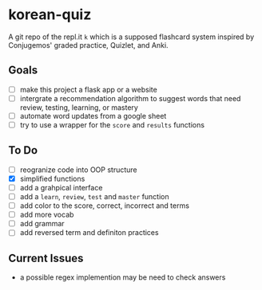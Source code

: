# korean-quiz
A git repo of the repl.it `k` which is a supposed flashcard system inspired by Conjugemos' graded practice, Quizlet, and Anki.

## Goals
- [ ] make this project a flask app or a website
- [ ] intergrate a recommendation algorithm to suggest words that need review, testing, learning, or mastery
- [ ] automate word updates from a google sheet
- [ ] try to use a wrapper for the `score` and `results` functions

## To Do
- [ ] reogranize code into OOP structure
- [x] simplified functions
- [ ] add a grahpical interface
- [ ] add a `learn`, `review`, `test` and `master` function
- [ ] add color to the score, correct, incorrect and terms
- [ ] add more vocab
- [ ] add grammar
- [ ] add reversed term and definiton practices

## Current Issues
- a possible regex implemention may be need to check answers 


